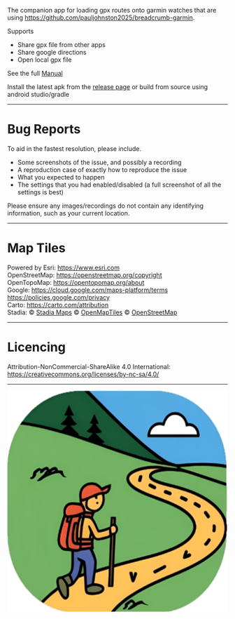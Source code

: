 The companion app for loading gpx routes onto garmin watches that are using https://github.com/pauljohnston2025/breadcrumb-garmin.

Supports 
* Share gpx file from other apps
* Share google directions
* Open local gpx file

See the full [Manual](manual.md)

Install the latest apk from the [release page](https://github.com/pauljohnston2025/breadcrumb-mobile/releases) or build from source using android studio/gradle

---
# Bug Reports

To aid in the fastest resolution, please include.

* Some screenshots of the issue, and possibly a recording
* A reproduction case of exactly how to reproduce the issue
* What you expected to happen
* The settings that you had enabled/disabled (a full screenshot of all the settings is best)

Please ensure any images/recordings do not contain any identifying information, such as your current location. 

---
# Map Tiles

Powered by Esri: https://www.esri.com  
OpenStreetMap: https://openstreetmap.org/copyright  
OpenTopoMap: https://opentopomap.org/about  
Google: https://cloud.google.com/maps-platform/terms https://policies.google.com/privacy  
Carto: https://carto.com/attribution  
Stadia: &copy; <a href="https://stadiamaps.com/" target="_blank">Stadia Maps</a> &copy; <a href="https://openmaptiles.org/" target="_blank">OpenMapTiles</a> &copy; <a href="https://www.openstreetmap.org/copyright" target="_blank">OpenStreetMap</a>

---

# Licencing

Attribution-NonCommercial-ShareAlike 4.0 International: https://creativecommons.org/licenses/by-nc-sa/4.0/  

---

![Logo](https://github.com/pauljohnston2025/breadcrumb-mobile/blob/master/composeApp/src/androidMain/res/mipmap/iconlarge.png)

